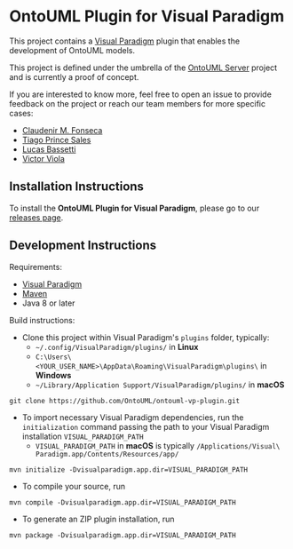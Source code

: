 # OntoUML Plugin for Visual Paradigm

This project contains a [Visual Paradigm](https://www.visual-paradigm.com/) plugin that enables the development of OntoUML models.

This project is defined under the umbrella of the [OntoUML Server](https://github.com/OntoUML/ontouml-server) project and is currently a proof of concept.

If you are interested to know more, feel free to open an issue to provide feedback on the project or reach our team members for more specific cases:
* [Claudenir M. Fonseca](https://github.com/claudenirmf)
* [Tiago Prince Sales](https://github.com/tgoprince)
* [Lucas Bassetti](https://github.com/LucasBassetti)
* [Victor Viola](https://github.com/victorviola)

## Installation Instructions

To install the **OntoUML Plugin for Visual Paradigm**, please go to our [releases page](https://github.com/OntoUML/ontouml-vp-plugin/releases).

## Development Instructions

Requirements:
* [Visual Paradigm](https://www.visual-paradigm.com/)
* [Maven](https://maven.apache.org/)
* Java 8 or later

Build instructions:
* Clone this project within Visual Paradigm's `plugins` folder, typically:
	* `~/.config/VisualParadigm/plugins/` in **Linux**
	* `C:\Users\<YOUR_USER_NAME>\AppData\Roaming\VisualParadigm\plugins\` in **Windows**
	* `~/Library/Application Support/VisualParadigm/plugins/` in **macOS**

```git clone https://github.com/OntoUML/ontouml-vp-plugin.git```

* To import necessary Visual Paradigm dependencies, run the `initialization` command passing the path to your Visual Paradigm installation `VISUAL_PARADIGM_PATH`
	* `VISUAL_PARADIGM_PATH` in **macOS** is typically `/Applications/Visual\ Paradigm.app/Contents/Resources/app/`

```mvn initialize -Dvisualparadigm.app.dir=VISUAL_PARADIGM_PATH```

* To compile your source, run

```mvn compile -Dvisualparadigm.app.dir=VISUAL_PARADIGM_PATH```

* To generate an ZIP plugin installation, run

```mvn package -Dvisualparadigm.app.dir=VISUAL_PARADIGM_PATH```

